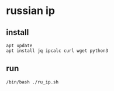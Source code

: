 # russian ip

## install

```
apt update
apt install jq ipcalc curl wget python3
```

## run

```
/bin/bash ./ru_ip.sh
```